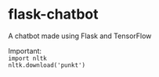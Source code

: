 # flask-chatbot
A chatbot made using Flask and TensorFlow

Important:<br>
`import nltk`
<br>
`nltk.download('punkt')`